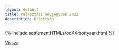 ```yaml
---
layout: default
title: Választási névjegyzék 2022
description: Őrbottyán
---
```


{% include settlementHTMLs/ooXXrbottyaan.html %}

[Vissza](./)
